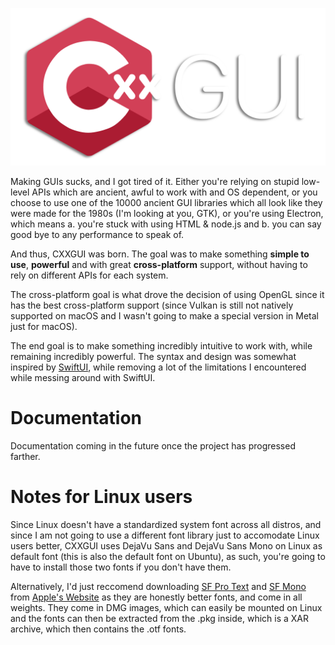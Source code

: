 ![Logo](cxxgui.png "Logo")

Making GUIs sucks, and I got tired of it. Either you're relying on stupid low-level APIs which are ancient, awful to work with and OS dependent, or you choose to use one of the 10000 ancient GUI libraries which all look like they were made for the 1980s (I'm looking at you, GTK), or you're using Electron, which means a. you're stuck with using HTML & node.js and b. you can say good bye to any performance to speak of.

And thus, CXXGUI was born. The goal was to make something **simple to use**, **powerful** and with great **cross-platform** support, without having to rely on different APIs for each system.

The cross-platform goal is what drove the decision of using OpenGL since it has the best cross-platform support (since Vulkan is still not natively supported on macOS and I wasn't going to make a special version in Metal just for macOS).

The end goal is to make something incredibly intuitive to work with, while remaining incredibly powerful. The syntax and design was somewhat inspired by [SwiftUI](https://developer.apple.com/xcode/swiftui/), while removing a lot of the limitations I encountered while messing around with SwiftUI.

# Documentation

Documentation coming in the future once the project has progressed farther.

# Notes for Linux users

Since Linux doesn't have a standardized system font across all distros, and since I am not going to use a different font library just to accomodate Linux users better, CXXGUI uses DejaVu Sans and DejaVu Sans Mono on Linux as default font (this is also the default font on Ubuntu), as such, you're going to have to install those two fonts if you don't have them.

Alternatively, I'd just reccomend downloading [SF Pro Text](https://devimages-cdn.apple.com/design/resources/download/SF-Pro.dmg) and [SF Mono](https://devimages-cdn.apple.com/design/resources/download/SF-Mono.dmg) from [Apple's Website](https://developer.apple.com/fonts/) as they are honestly better fonts, and come in all weights. They come in DMG images, which can easily be mounted on Linux and the fonts can then be extracted from the .pkg inside, which is a XAR archive, which then contains the .otf fonts.
